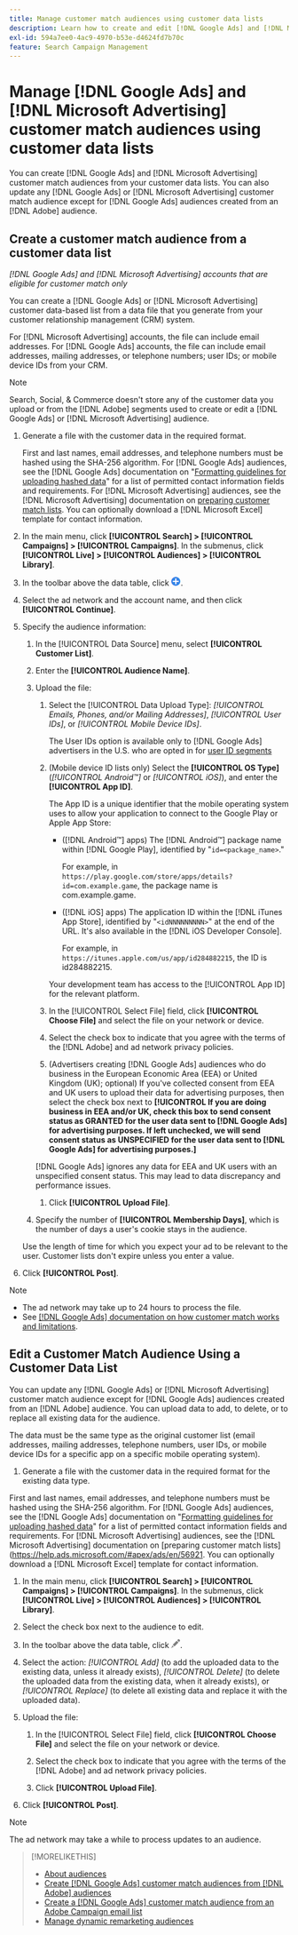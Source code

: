 ```yaml
---
title: Manage customer match audiences using customer data lists
description: Learn how to create and edit [!DNL Google Ads] and [!DNL Microsoft Advertising] customer match audiences from your customer data lists.
exl-id: 594a7ee0-4ac9-4970-b53e-d4624fd7b70c
feature: Search Campaign Management
---
```

# Manage [!DNL Google Ads] and [!DNL Microsoft Advertising] customer match audiences using customer data lists

You can create [!DNL Google Ads] and [!DNL Microsoft Advertising] customer match audiences from your customer data lists. You can also update any [!DNL Google Ads] or [!DNL Microsoft Advertising] customer match audience except for [!DNL Google Ads] audiences created from an [!DNL Adobe] audience.

## Create a customer match audience from a customer data list

*[!DNL Google Ads] and [!DNL Microsoft Advertising] accounts that are eligible for customer match only*

You can create a [!DNL Google Ads] or [!DNL Microsoft Advertising] customer data-based list from a data file that you generate from your customer relationship management (CRM) system.

For [!DNL Microsoft Advertising] accounts, the file can include email addresses. For [!DNL Google Ads] accounts, the file can include email addresses, mailing addresses, or telephone numbers; user IDs; or mobile device IDs from your CRM.

>[!NOTE]
>
>Search, Social, & Commerce doesn't store any of the customer data you upload or from the [!DNL Adobe] segments used to create or edit a [!DNL Google Ads] or [!DNL Microsoft Advertising] audience.

1. Generate a file with the customer data in the required format.

   First and last names, email addresses, and telephone numbers must be hashed using the SHA-256 algorithm. <!-- Our UI says all, but GGL docs say don't hash user IDs and device IDs. --> For [!DNL Google Ads] audiences, see the [!DNL Google Ads] documentation on "[Formatting guidelines for uploading hashed data](https://support.google.com/google-ads/answer/7476159)" for a list of permitted contact information fields and requirements. For [!DNL Microsoft Advertising] audiences, see the [!DNL Microsoft Advertising] documentation on [preparing customer match lists](https://help.ads.microsoft.com/#apex/ads/en/56921). You can optionally download a [!DNL Microsoft Excel] template for contact information.

1. In the main menu, click **[!UICONTROL Search] > [!UICONTROL Campaigns] > [!UICONTROL Campaigns]**. In the submenus, click **[!UICONTROL Live] > [!UICONTROL Audiences] > [!UICONTROL Library]**.

1. In the toolbar above the data table, click ![Create](/help/search-social-commerce/assets/add.png "Create").

1. Select the ad network and the account name, and then click **[!UICONTROL Continue]**.

1. Specify the audience information:

   1. In the [!UICONTROL Data Source] menu, select **[!UICONTROL Customer List]**.
   
   1. Enter the **[!UICONTROL Audience Name]**.
   
   1. Upload the file:
   
      1. Select the [!UICONTROL Data Upload Type]: *[!UICONTROL Emails, Phones, and/or Mailing Addresses]*, *[!UICONTROL User IDs]*, or *[!UICONTROL Mobile Device IDs]*.

         The User IDs option is available only to [!DNL Google Ads] advertisers in the U.S. who are opted in for [user ID segments](https://support.google.com/google-ads/answer/9199250)

      1. (Mobile device ID lists only) Select the **[!UICONTROL OS Type]** (*[!UICONTROL Android&trade;]* or *[!UICONTROL iOS]*), and enter the **[!UICONTROL App ID]**.
      
         The App ID is a unique identifier that the mobile operating system uses to allow your application to connect to the Google Play or Apple App Store:
         
         * ([!DNL Android&trade;] apps) The [!DNL Android&trade;] package name within [!DNL Google Play], identified by "`id=<package_name>`."
         
           For example, in `https://play.google.com/store/apps/details?id=com.example.game`, the package name is com.example.game.
           
         * ([!DNL iOS] apps) The application ID within the [!DNL iTunes App Store], identified by "`<idNNNNNNNNN>`" at the end of the URL. It's also available in the [!DNL iOS Developer Console].
         
           For example, in `https://itunes.apple.com/us/app/id284882215`, the ID is id284882215.

         Your development team has access to the [!UICONTROL App ID] for the relevant platform.

      1. In the [!UICONTROL Select File] field, click **[!UICONTROL Choose File]** and select the file on your network or device.

      1. Select the check box to indicate that you agree with the terms of the [!DNL Adobe] and ad network privacy policies.

      1. (Advertisers creating [!DNL Google Ads] audiences who do business in the European Economic Area (EEA) or United Kingdom (UK); optional) If you've collected consent from EEA and UK users to upload their data for advertising purposes, then select the check box next to **[!UICONTROL If you are doing business in EEA and/or UK, check this box to send consent status as GRANTED for the user data sent to [!DNL Google Ads] for advertising purposes. If left unchecked, we will send consent status as UNSPECIFIED for the user data sent to [!DNL Google Ads] for advertising purposes.]**

      [!DNL Google Ads] ignores any data for EEA and UK users with an unspecified consent status. This may lead to data discrepancy and performance issues.

      1. Click **[!UICONTROL Upload File]**.

   1. Specify the number of **[!UICONTROL Membership Days]**, which is the number of days a user's cookie stays in the audience.
   
     Use the length of time for which you expect your ad to be relevant to the user. Customer lists don't expire unless you enter a value.

1. Click **[!UICONTROL Post]**.

>[!NOTE]
>
>* The ad network may take up to 24 hours to process the file.
>* See [[!DNL Google Ads] documentation on how customer match works and limitations](https://support.google.com/displayvideo/answer/9539301).

## Edit a Customer Match Audience Using a Customer Data List

You can update any [!DNL Google Ads] or [!DNL Microsoft Advertising] customer match audience except for [!DNL Google Ads] audiences created from an [!DNL Adobe] audience. You can upload data to add, to delete, or to replace all existing data for the audience.

The data must be the same type as the original customer list (email addresses, mailing addresses, telephone numbers, user IDs, or mobile device IDs for a specific app on a specific mobile operating system). 

1. Generate a file with the customer data in the required format for the existing data type.

  First and last names, email addresses, and telephone numbers must be hashed using the SHA-256 algorithm. <!-- Our UI says all, but GGL docs say don't hash user IDs and device IDs. --> For [!DNL Google Ads] audiences, see the [!DNL Google Ads] documentation on "[Formatting guidelines for uploading hashed data](https://support.google.com/google-ads/answer/7476159)" for a list of permitted contact information fields and requirements. For [!DNL Microsoft Advertising] audiences, see the [!DNL Microsoft Advertising] documentation on [preparing customer match lists](https://help.ads.microsoft.com/#apex/ads/en/56921. You can optionally download a [!DNL Microsoft Excel] template for contact information.

1. In the main menu, click **[!UICONTROL Search] > [!UICONTROL Campaigns] > [!UICONTROL Campaigns]**. In the submenus, click **[!UICONTROL Live] > [!UICONTROL Audiences] > [!UICONTROL Library]**.

1. Select the check box next to the audience to edit.

1. In the toolbar above the data table, click ![Edit](/help/search-social-commerce/assets/edit.png).

1. Select the action: *[!UICONTROL Add]* (to add the uploaded data to the existing data, unless it already exists), *[!UICONTROL Delete]* (to delete the uploaded data from the existing data, when it already exists), or *[!UICONTROL Replace]* (to delete all existing data and replace it with the uploaded data).

1. Upload the file:

   1. In the [!UICONTROL Select File] field, click **[!UICONTROL Choose File]** and select the file on your network or device.
   
   1. Select the check box to indicate that you agree with the terms of the [!DNL Adobe] and ad network privacy policies.
   
   1. Click **[!UICONTROL Upload File]**.

1. Click **[!UICONTROL Post]**.

>[!NOTE]
>
>The ad network may take a while to process updates to an audience.

>[!MORELIKETHIS]
>
>* [About audiences](audience-about.md)
>* [Create [!DNL Google Ads] customer match audiences from [!DNL Adobe] audiences](google-audience-from-adobe-audience.md)
>* [Create a [!DNL Google Ads] customer match audience from an Adobe Campaign email list](google-audience-from-campaign-email-list.md)
>* [Manage dynamic remarketing audiences](audience-dynamic-remarketing-manage.md)

